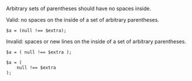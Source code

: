 Arbitrary sets of parentheses should have no spaces inside.

Valid: no spaces on the inside of a set of arbitrary parentheses.
```
$a = (null !== $extra);
```

Invalid: spaces or new lines on the inside of a set of arbitrary parentheses.
```
$a = ( null !== $extra );

$a = (
    null !== $extra
);
```
